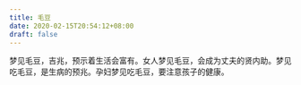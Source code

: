 ```yaml
---
title: 毛豆
date: 2020-02-15T20:54:12+08:00
draft: false
---
```


梦见毛豆，吉兆，预示着生活会富有。女人梦见毛豆，会成为丈夫的贤内助。梦见吃毛豆，是生病的预兆。孕妇梦见吃毛豆，要注意孩子的健康。